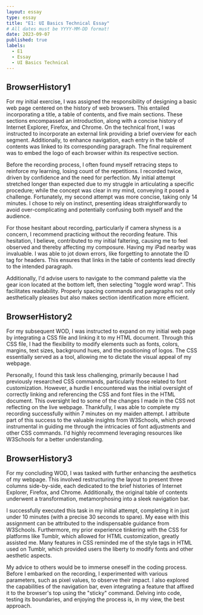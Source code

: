 ```yaml
---
layout: essay
type: essay
title: "E1: UI Basics Technical Essay"
# All dates must be YYYY-MM-DD format!
date: 2023-09-07
published: true
labels:
  - E1
  - Essay
  - UI Basics Technical
---
```


## BrowserHistory1

For my initial exercise, I was assigned the responsibility of designing a basic web page centered on the history of web browsers. This entailed incorporating a title, a table of contents, and five main sections. These sections encompassed an introduction, along with a concise history of Internet Explorer, Firefox, and Chrome. On the technical front, I was instructed to incorporate an external link providing a brief overview for each segment. Additionally, to enhance navigation, each entry in the table of contents was linked to its corresponding paragraph. The final requirement was to embed the logo of each browser within its respective section.

Before the recording process, I often found myself retracing steps to reinforce my learning, losing count of the repetitions. I recorded twice, driven by confidence and the need for perfection. My initial attempt stretched longer than expected due to my struggle in articulating a specific procedure; while the concept was clear in my mind, conveying it posed a challenge. Fortunately, my second attempt was more concise, taking only 14 minutes. I chose to rely on instinct, presenting ideas straightforwardly to avoid over-complicating and potentially confusing both myself and the audience.

For those hesitant about recording, particularly if camera shyness is a concern, I recommend practicing without the recording feature. This hesitation, I believe, contributed to my initial faltering, causing me to feel observed and thereby affecting my composure. Having my iPad nearby was invaluable. I was able to jot down errors, like forgetting to annotate the ID tag for headers. This ensures that links in the table of contents lead directly to the intended paragraph.

Additionally, I'd advise users to navigate to the command palette via the gear icon located at the bottom left, then selecting "toggle word wrap". This facilitates readability. Properly spacing commands and paragraphs not only aesthetically pleases but also makes section identification more efficient.

## BrowserHistory2

For my subsequent WOD, I was instructed to expand on my initial web page by integrating a CSS file and linking it to my HTML document. Through this CSS file, I had the flexibility to modify elements such as fonts, colors, margins, text sizes, background hues, and the positioning of logos. The CSS essentially served as a tool, allowing me to dictate the visual appeal of my webpage.

Personally, I found this task less challenging, primarily because I had previously researched CSS commands, particularly those related to font customization. However, a hurdle I encountered was the initial oversight of correctly linking and referencing the CSS and font files in the HTML document. This oversight led to some of the changes I made in the CSS not reflecting on the live webpage. Thankfully, I was able to complete my recording successfully within 7 minutes on my maiden attempt. I attribute part of this success to the valuable insights from W3Schools, which proved instrumental in guiding me through the intricacies of font adjustments and other CSS commands. I'd highly recommend leveraging resources like W3Schools for a better understanding.

## BrowserHistory3

For my concluding WOD, I was tasked with further enhancing the aesthetics of my webpage. This involved restructuring the layout to present three columns side-by-side, each dedicated to the brief histories of Internet Explorer, Firefox, and Chrome. Additionally, the original table of contents underwent a transformation, metamorphosing into a sleek navigation bar.

I successfully executed this task in my initial attempt, completing it in just under 10 minutes (with a precise 30 seconds to spare). My ease with this assignment can be attributed to the indispensable guidance from W3Schools. Furthermore, my prior experience tinkering with the CSS for platforms like Tumblr, which allowed for HTML customization, greatly assisted me. Many features in CSS reminded me of the style tags in HTML used on Tumblr, which provided users the liberty to modify fonts and other aesthetic aspects.

My advice to others would be to immerse oneself in the coding process. Before I embarked on the recording, I experimented with various parameters, such as pixel values, to observe their impact. I also explored the capabilities of the navigation bar, even integrating a feature that affixed it to the browser's top using the "sticky" command. Delving into code, testing its boundaries, and enjoying the process is, in my view, the best approach.

